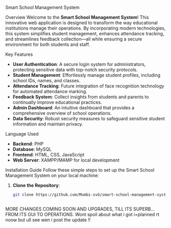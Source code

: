 Smart School Management System


Overview
Welcome to the **Smart School Management System**! This innovative web application is designed to transform the way educational institutions manage their operations. By incorporating modern technologies, this system simplifies student management,
enhances attendance tracking, and streamlines feedback collection—all while ensuring a secure environment for both students and staff.

Key Features
- **User Authentication**: A secure login system for administrators, protecting sensitive data with top-notch security protocols.
- **Student Management**: Effortlessly manage student profiles, including school IDs, names, and classes.
- **Attendance Tracking**: Future integration of face recognition technology for automated attendance marking.
- **Feedback System**: Collect insights from students and parents to continually improve educational practices.
- **Admin Dashboard**: An intuitive dashboard that provides a comprehensive overview of school operations.
- **Data Security**: Robust security measures to safeguard sensitive student information and maintain privacy.


Language Used
- **Backend**: PHP
- **Database**: MySQL
- **Frontend**: HTML, CSS, JavaScript
- **Web Server**: XAMPP/MAMP for local development

Installation Guide
Follow these simple steps to set up the Smart School Management System on your local machine:

1. **Clone the Repository**:
   ```bash
   git clone https://github.com/Mumbi-svG/smart-school-management-system.git



MORE CHANGES COMING SOON AND UPGRADES, TILL ITS SUPERB... FROM ITS GUI TO OPERATIONS. 
Wont spoil about what i got i=planned rt noow but ull see wen i post the update !!

